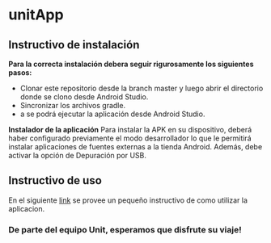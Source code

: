 # unitApp

## Instructivo de instalación

  **Para la correcta instalación debera seguir rigurosamente los siguientes pasos:**
  
* Clonar este repositorio desde la branch master y luego abrir el directorio donde se clono desde Android Studio.
* Sincronizar los archivos gradle.
* a se podrá ejecutar la aplicación desde Android Studio.


**Instalador de la aplicación**
Para instalar la APK en su dispositivo, deberá haber configurado previamente el
modo desarrollador lo que le permitirá instalar aplicaciones de fuentes externas a la tienda
Android. Además, debe activar la opción de Depuración por USB.

## Instructivo de uso
  En el siguiente [link](https://www.figma.com/file/IiujCr2I7uV2U7vPX29hPT/Instructivo-de-uso-Unit-App?node-id=0%3A1) se provee un pequeño instructivo de como utilizar la aplicacion.
  
 ### De parte del equipo Unit, esperamos que disfrute su viaje!
